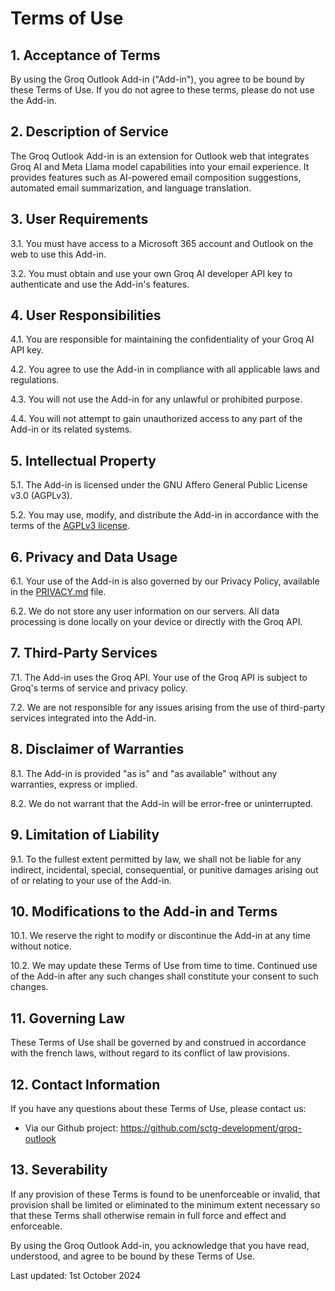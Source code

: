 # Terms of Use

## 1. Acceptance of Terms

By using the Groq Outlook Add-in ("Add-in"), you agree to be bound by these Terms of Use. If you do not agree to these terms, please do not use the Add-in.

## 2. Description of Service

The Groq Outlook Add-in is an extension for Outlook web that integrates Groq AI and Meta Llama model capabilities into your email experience. It provides features such as AI-powered email composition suggestions, automated email summarization, and language translation.

## 3. User Requirements

3.1. You must have access to a Microsoft 365 account and Outlook on the web to use this Add-in.

3.2. You must obtain and use your own Groq AI developer API key to authenticate and use the Add-in's features.

## 4. User Responsibilities

4.1. You are responsible for maintaining the confidentiality of your Groq AI API key.

4.2. You agree to use the Add-in in compliance with all applicable laws and regulations.

4.3. You will not use the Add-in for any unlawful or prohibited purpose.

4.4. You will not attempt to gain unauthorized access to any part of the Add-in or its related systems.

## 5. Intellectual Property

5.1. The Add-in is licensed under the GNU Affero General Public License v3.0 (AGPLv3).

5.2. You may use, modify, and distribute the Add-in in accordance with the terms of the [AGPLv3 license](LICENSE.md).

## 6. Privacy and Data Usage

6.1. Your use of the Add-in is also governed by our Privacy Policy, available in the [PRIVACY.md](PRIVACY.md) file.

6.2. We do not store any user information on our servers. All data processing is done locally on your device or directly with the Groq API.

## 7. Third-Party Services

7.1. The Add-in uses the Groq API. Your use of the Groq API is subject to Groq's terms of service and privacy policy.

7.2. We are not responsible for any issues arising from the use of third-party services integrated into the Add-in.

## 8. Disclaimer of Warranties

8.1. The Add-in is provided "as is" and "as available" without any warranties, express or implied.

8.2. We do not warrant that the Add-in will be error-free or uninterrupted.

## 9. Limitation of Liability

9.1. To the fullest extent permitted by law, we shall not be liable for any indirect, incidental, special, consequential, or punitive damages arising out of or relating to your use of the Add-in.

## 10. Modifications to the Add-in and Terms

10.1. We reserve the right to modify or discontinue the Add-in at any time without notice.

10.2. We may update these Terms of Use from time to time. Continued use of the Add-in after any such changes shall constitute your consent to such changes.

## 11. Governing Law

These Terms of Use shall be governed by and construed in accordance with the french laws, without regard to its conflict of law provisions.

## 12. Contact Information

If you have any questions about these Terms of Use, please contact us:

- Via our Github project: https://github.com/sctg-development/groq-outlook

## 13. Severability

If any provision of these Terms is found to be unenforceable or invalid, that provision shall be limited or eliminated to the minimum extent necessary so that these Terms shall otherwise remain in full force and effect and enforceable.

By using the Groq Outlook Add-in, you acknowledge that you have read, understood, and agree to be bound by these Terms of Use.

Last updated: 1st October 2024